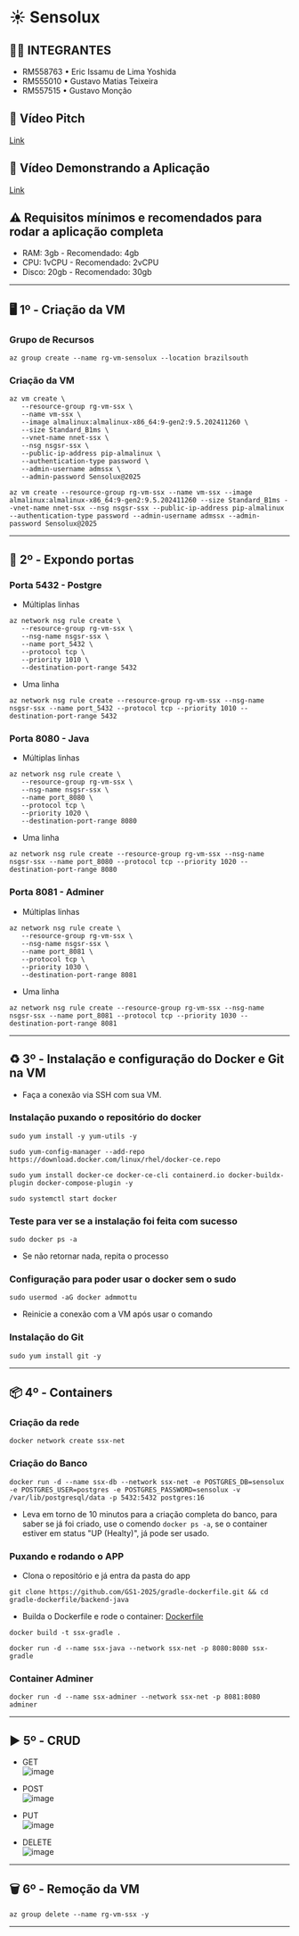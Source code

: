 # ☀ Sensolux

## 👨‍💻 INTEGRANTES
- RM558763 • Eric Issamu de Lima Yoshida
- RM555010 • Gustavo Matias Teixeira
- RM557515 • Gustavo Monção

## 💬 Vídeo Pitch
[Link](https://youtu.be/WJmfimRwF8w)

## 💬 Vídeo Demonstrando a Aplicação
[Link](https://youtu.be/D6uLlUSuCcI)

## ⚠ Requisitos mínimos e recomendados para rodar a aplicação completa
- RAM: 3gb - Recomendado: 4gb
- CPU: 1vCPU - Recomendado: 2vCPU
- Disco: 20gb - Recomendado: 30gb

---
## 🖥 1º - Criação da VM

### Grupo de Recursos

```
az group create --name rg-vm-sensolux --location brazilsouth
```

### Criação da VM
```
az vm create \
   --resource-group rg-vm-ssx \
   --name vm-ssx \
   --image almalinux:almalinux-x86_64:9-gen2:9.5.202411260 \
   --size Standard_B1ms \
   --vnet-name nnet-ssx \
   --nsg nsgsr-ssx \
   --public-ip-address pip-almalinux \
   --authentication-type password \
   --admin-username admssx \
   --admin-password Sensolux@2025
```

```
az vm create --resource-group rg-vm-ssx --name vm-ssx --image almalinux:almalinux-x86_64:9-gen2:9.5.202411260 --size Standard_B1ms --vnet-name nnet-ssx --nsg nsgsr-ssx --public-ip-address pip-almalinux --authentication-type password --admin-username admssx --admin-password Sensolux@2025
```
---
## 🚪 2º - Expondo portas

### Porta 5432 - Postgre

- Múltiplas linhas
```
az network nsg rule create \
   --resource-group rg-vm-ssx \
   --nsg-name nsgsr-ssx \
   --name port_5432 \
   --protocol tcp \
   --priority 1010 \
   --destination-port-range 5432
```

- Uma linha
```
az network nsg rule create --resource-group rg-vm-ssx --nsg-name nsgsr-ssx --name port_5432 --protocol tcp --priority 1010 --destination-port-range 5432
```

### Porta 8080 - Java

- Múltiplas linhas
```
az network nsg rule create \
   --resource-group rg-vm-ssx \
   --nsg-name nsgsr-ssx \
   --name port_8080 \
   --protocol tcp \
   --priority 1020 \
   --destination-port-range 8080
```

- Uma linha
```
az network nsg rule create --resource-group rg-vm-ssx --nsg-name nsgsr-ssx --name port_8080 --protocol tcp --priority 1020 --destination-port-range 8080
```

### Porta 8081 - Adminer

- Múltiplas linhas
```
az network nsg rule create \
   --resource-group rg-vm-ssx \
   --nsg-name nsgsr-ssx \
   --name port_8081 \
   --protocol tcp \
   --priority 1030 \
   --destination-port-range 8081
```

- Uma linha
```
az network nsg rule create --resource-group rg-vm-ssx --nsg-name nsgsr-ssx --name port_8081 --protocol tcp --priority 1030 --destination-port-range 8081
```
---
## ♻ 3º - Instalação e configuração do Docker e Git na VM

- Faça a conexão via SSH com sua VM.
### Instalação puxando o repositório do docker

```
sudo yum install -y yum-utils -y

```

```
sudo yum-config-manager --add-repo https://download.docker.com/linux/rhel/docker-ce.repo
```

```
sudo yum install docker-ce docker-ce-cli containerd.io docker-buildx-plugin docker-compose-plugin -y
```
```
sudo systemctl start docker
```
### Teste para ver se a instalação foi feita com sucesso

```
sudo docker ps -a
```
- Se não retornar nada, repita o processo
### Configuração para poder usar o docker sem o sudo

```
sudo usermod -aG docker admmottu
```
- Reinicie a conexão com a VM após usar o comando

### Instalação do Git
```
sudo yum install git -y
```
---
## 📦 4º - Containers

### Criação da rede
```
docker network create ssx-net
```
### Criação do Banco
```
docker run -d --name ssx-db --network ssx-net -e POSTGRES_DB=sensolux -e POSTGRES_USER=postgres -e POSTGRES_PASSWORD=sensolux -v /var/lib/postgresql/data -p 5432:5432 postgres:16
```
- Leva em torno de 10 minutos para a criação completa do banco, para saber se já foi criado, use o comendo `docker ps -a`, se o container estiver em status "UP (Healty)", já pode ser usado.

### Puxando e rodando o APP
- Clona o repositório e já entra da pasta do app
```
git clone https://github.com/GS1-2025/gradle-dockerfile.git && cd gradle-dockerfile/backend-java
```
- Builda o Dockerfile e rode o container: [Dockerfile](backend-java/Dockerfile)
```
docker build -t ssx-gradle .
```
```
docker run -d --name ssx-java --network ssx-net -p 8080:8080 ssx-gradle
```
### Container Adminer
```
docker run -d --name ssx-adminer --network ssx-net -p 8081:8080 adminer
```
---
## ▶ 5º - CRUD

- GET \
![image](https://github.com/user-attachments/assets/20073f54-fb04-4355-9499-cfa4092f35a4)

- POST \
![image](https://github.com/user-attachments/assets/9d8e7bda-5173-49a3-999a-b4ca9c2292b6)

- PUT \
![image](https://github.com/user-attachments/assets/a3368f8a-b143-4a32-94d3-c308a613598f)

- DELETE \
![image](https://github.com/user-attachments/assets/8bc3546b-e0d7-4b8b-bdfe-467ddb811524)
---
## 🗑 6º - Remoção da VM
```
az group delete --name rg-vm-ssx -y
```
---
